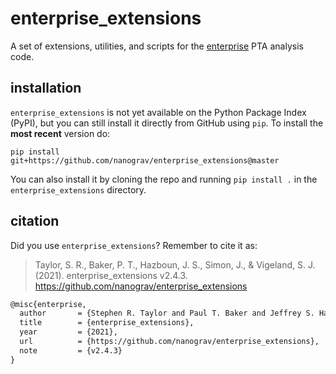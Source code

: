 # enterprise_extensions
A set of extensions, utilities, and scripts for the [enterprise](https://github.com/nanograv/enterprise) PTA analysis code.

## installation
`enterprise_extensions` is not yet available on the Python Package Index (PyPI),
but you can still install it directly from GitHub using `pip`.
To install the __most recent__ version do:
```
pip install git+https://github.com/nanograv/enterprise_extensions@master
```

You can also install it by cloning the repo and running `pip install .` in the `enterprise_extensions` directory.


## citation
Did you use `enterprise_extensions`?
Remember to cite it as:

>Taylor, S. R., Baker, P. T., Hazboun, J. S., Simon, J., & Vigeland, S. J. (2021). enterprise_extensions v2.4.3. https://github.com/nanograv/enterprise_extensions

```latex
@misc{enterprise,
  author       = {Stephen R. Taylor and Paul T. Baker and Jeffrey S. Hazboun and Joseph Simon and Sarah J. Vigeland},
  title        = {enterprise_extensions},
  year         = {2021},
  url          = {https://github.com/nanograv/enterprise_extensions},
  note         = {v2.4.3}
}
```

<!--
  howpublished = {Zenodo},
  doi          = {10.5281/zenodo.XXXXXXX},
-->
